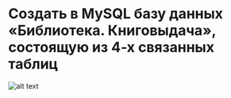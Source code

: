# Создать в MySQL базу данных «Библиотека. Книговыдача», состоящую из 4-х связанных таблиц

![alt text](main/Screenshot/Tables.png "Описание будет тут")
